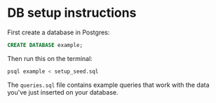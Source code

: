 # DB setup instructions

First create a database in Postgres:

```SQL
CREATE DATABASE example;
```

Then run this on the terminal:
```sh
psql example < setup_seed.sql
```

The `queries.sql` file contains example queries that work with the data you've just inserted on your database.
